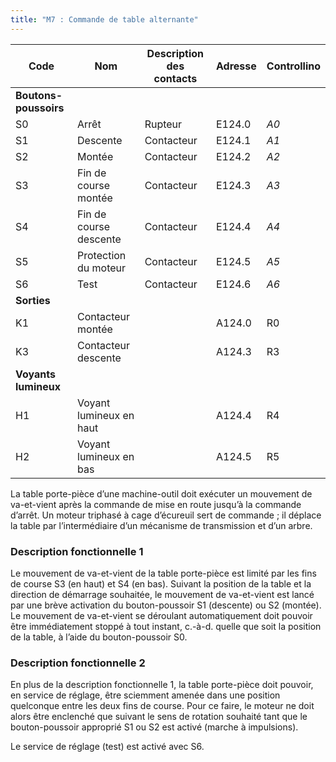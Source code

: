 ```yaml
---
title: "M7 : Commande de table alternante"
---
```


Code|Nom|Description des contacts|Adresse|Controllino
|---|---|---|---|---|
|**Boutons-poussoirs**|||
S0|Arrêt |Rupteur|E124.0|*A0*
S1|Descente|Contacteur|E124.1|*A1*
S2|Montée|Contacteur|E124.2|*A2*
S3|Fin de course montée|Contacteur|E124.3|*A3*
S4|Fin de course descente|Contacteur|E124.4|*A4*
S5|Protection du moteur|Contacteur|E124.5|*A5*
S6|Test|Contacteur|E124.6|*A6*
|**Sorties**|||
K1|Contacteur montée||A124.0|R0 
K3|Contacteur descente||A124.3|R3
|**Voyants lumineux**|||
H1|Voyant lumineux en haut||A124.4|R4 
H2|Voyant lumineux en bas||A124.5|R5

La table porte-pièce d’une machine-outil doit exécuter un mouvement de va-et-vient après la commande de mise en route jusqu’à la commande d’arrêt. Un moteur triphasé à cage d’écureuil sert de commande ; il déplace la table par l’intermédiaire d’un mécanisme de transmission et d’un arbre.

### Description fonctionnelle 1

Le mouvement de va-et-vient de la table porte-pièce est limité par les fins de course S3 (en haut) et S4 (en bas). Suivant la position de la table et la direction de démarrage souhaitée, le mouvement de va-et-vient est lancé par une brève activation du bouton-poussoir S1 (descente) ou S2 (montée). Le mouvement de va-et-vient se déroulant automatiquement doit pouvoir être immédiatement stoppé à tout instant, c.-à-d. quelle que soit la position de la table, à l’aide du bouton-poussoir S0.

### Description fonctionnelle 2

En plus de la description fonctionnelle 1, la table porte-pièce doit pouvoir, en service de réglage, être sciemment amenée dans une position quelconque entre les deux fins de course. Pour ce faire, le moteur ne doit alors être enclenché que suivant le sens de rotation souhaité tant que le bouton-poussoir approprié S1 ou S2 est activé (marche à impulsions).

Le service de réglage (test) est activé avec S6.
